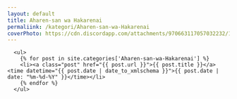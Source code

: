 ```yaml
---
layout: default
title: Aharen-san wa Hakarenai
permaliink: /kategori/Aharen-san-wa-Hakarenai
coverPhoto: https://cdn.discordapp.com/attachments/970663117057032232/1003664980295569478/mpv-shot0107.jpg
---
```


      <ul>
        {% for post in site.categories['Aharen-san-wa-Hakarenai'] %}
        <li><a class="post" href="{{ post.url }}">{{ post.title }}</a><time datetime="{{ post.date | date_to_xmlschema }}">{{ post.date | date: "%m-%d-%Y" }}</time></li>
        {% endfor %}
      </ul>